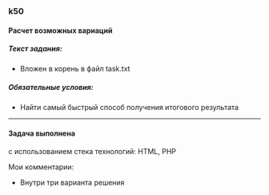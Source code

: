 ###  k50
#### Расчет возможных вариаций

##### Текст задания:
- Вложен в корень в файл task.txt
   
##### Обязательные условия:
- Найти самый быстрый способ получения итогового результата

------------
#### Задача выполнена
с использованием стека технологий: HTML, PHP

Мои комментарии:
- Внутри три варианта решения



